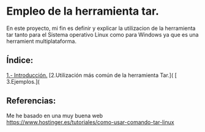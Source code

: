 #  Empleo de la herramienta tar.
En este proyecto, mi fin es definir y explicar la utilizacion de la herramienta tar tanto para el Sistema operativo Linux como para Windows ya que es una herramient multiplataforma.

## Índice:
[1.- Introducción.](Introducción)
[2.Utilización más común de la herramienta Tar.](
[ 3.Ejemplos.](

## Referencias:
Me he basado en una muy buena web  https://www.hostinger.es/tutoriales/como-usar-comando-tar-linux

